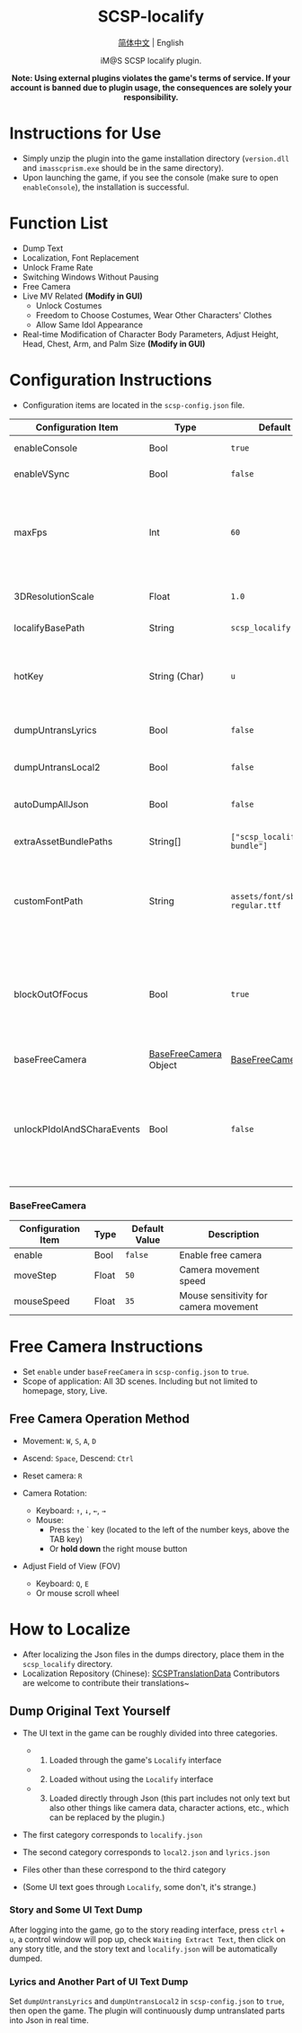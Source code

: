 <div align="center">

# SCSP-localify

[简体中文](README.md) | English

iM@S SCSP localify plugin.

**Note: Using external plugins violates the game's terms of service. If your account is banned due to plugin usage, the consequences are solely your responsibility.**

</div>



# Instructions for Use

- Simply unzip the plugin into the game installation directory (`version.dll` and `imasscprism.exe` should be in the same directory).
- Upon launching the game, if you see the console (make sure to open `enableConsole`), the installation is successful.



# Function List

- Dump Text
- Localization, Font Replacement
- Unlock Frame Rate
- Switching Windows Without Pausing
- Free Camera
- Live MV Related **(Modify in GUI)**
  - Unlock Costumes
  - Freedom to Choose Costumes, Wear Other Characters' Clothes
  - Allow Same Idol Appearance
- Real-time Modification of Character Body Parameters, Adjust Height, Head, Chest, Arm, and Palm Size **(Modify in GUI)**




# Configuration Instructions

- Configuration items are located in the `scsp-config.json` file.

| Configuration Item    | Type      | Default Value                         | Description                                            |
| --------------------- | --------- | ------------------------------------- | ------------------------------------------------------ |
| enableConsole         | Bool      | `true`                                | Enable console                                         |
| enableVSync           | Bool      | `false`                               | Enable vertical sync                                   |
| maxFps                | Int       | `60`                                  | Maximum frame rate<br>When `enableVSync` is enabled, this configuration is ineffective |
| 3DResolutionScale | Float | `1.0` | 3D resolution render scale |
| localifyBasePath      | String    | `scsp_localify`                      | Localization file directory                            |
| hotKey                | String (Char) | `u`                               | Press `Ctrl` + this configured hotkey to **open the plugin GUI** |
| dumpUntransLyrics     | Bool      | `false`                               | Dump untranslated lyrics                               |
| dumpUntransLocal2     | Bool      | `false`                               | Dump untranslated text                                 |
| autoDumpAllJson       | Bool      | `false`                               | Dump all loaded JSON files                             |
| extraAssetBundlePaths | String[]  | `["scsp_localify/scsp-bundle"]`       | Custom asset bundle paths                              |
| customFontPath        | String    | `assets/font/sbtphumminge-regular.ttf` | Custom font path in asset bundles<br>Used for replacing built-in fonts in the game |
| blockOutOfFocus       | Bool      | `true`                                | Intercept window out-of-focus events<br>Game won't pause when switching to other windows |
| baseFreeCamera        | [BaseFreeCamera](#BaseFreeCamera) Object | [BaseFreeCamera](#BaseFreeCamera) | Free camera configuration                             |
| unlockPIdolAndSCharaEvents | Bool | `false` | Unlock Idol Event (アイドルイベント) and Support Event (サポートイベント) in `Characters` - `Overview` |



### BaseFreeCamera

| Configuration Item | Type   | Default Value | Description         |
| ------------------ | ------ | ------------- | --------------------|
| enable             | Bool   | `false`       | Enable free camera  |
| moveStep           | Float  | `50`          | Camera movement speed |
| mouseSpeed         | Float  | `35`          | Mouse sensitivity for camera movement |



# Free Camera Instructions

- Set `enable` under `baseFreeCamera` in `scsp-config.json` to `true`.
- Scope of application: All 3D scenes. Including but not limited to homepage, story, Live.



## Free Camera Operation Method

- Movement: `W`, `S`, `A`, `D`
- Ascend: `Space`, Descend: `Ctrl`
- Reset camera: `R`

- Camera Rotation: 
  - Keyboard: `↑`, `↓`, `←`, `→`
  - Mouse: 
    - Press the ` key (located to the left of the number keys, above the TAB key)
    - Or **hold down** the right mouse button
- Adjust Field of View (FOV)
  - Keyboard: `Q`, `E`
  - Or mouse scroll wheel



# How to Localize

- After localizing the Json files in the dumps directory, place them in the `scsp_localify` directory.
- Localization Repository (Chinese): [SCSPTranslationData](https://github.com/ShinyGroup/SCSPTranslationData) Contributors are welcome to contribute their translations~



## Dump Original Text Yourself
- The UI text in the game can be roughly divided into three categories.

  - 1. Loaded through the game's `Localify` interface
  - 2. Loaded without using the `Localify` interface
  - 3. Loaded directly through Json (this part includes not only text but also other things like camera data, character actions, etc., which can be replaced by the plugin.)

  

- The first category corresponds to `localify.json`

- The second category corresponds to `local2.json` and `lyrics.json`

- Files other than these correspond to the third category

- (Some UI text goes through `Localify`, some don't, it's strange.)



### Story and Some UI Text Dump
After logging into the game, go to the story reading interface, press `ctrl` + `u`, a control window will pop up, check `Waiting Extract Text`, then click on any story title, and the story text and `localify.json` will be automatically dumped.



### Lyrics and Another Part of UI Text Dump
Set `dumpUntransLyrics` and `dumpUntransLocal2` in `scsp-config.json` to `true`, then open the game. The plugin will continuously dump untranslated parts into Json in real time.